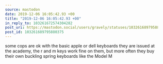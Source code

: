 ```yaml
---
source: mastodon
date: 2019-12-06 16:05:42.93 +00
title: "2019-12-06 16:05:42.93 +00"
in_reply_to: 103261672574304282
post_uri: https://mastodon.social/users/gravely/statuses/103261689795880375
post_id: 103261689795880375
---
```

some cops are ok with the basic apple or dell keyboards they are issued at the academy, the r and m keys work fine on them, but more often they buy their own buckling spring keyboards like the Model M


